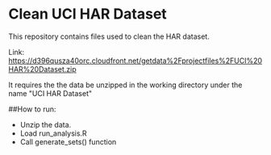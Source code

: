 Clean UCI HAR Dataset
=====================

This repository contains files used to clean the HAR dataset. 

Link: https://d396qusza40orc.cloudfront.net/getdata%2Fprojectfiles%2FUCI%20HAR%20Dataset.zip

It requires the the data be unzipped in the working directory under the name "UCI HAR Dataset"

##How to run:
- Unzip the data.
- Load run_analysis.R
- Call generate_sets() function